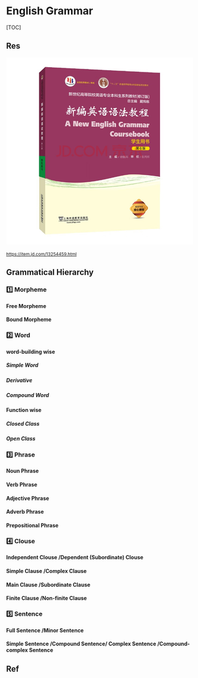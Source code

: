 # English Grammar

[TOC]



## Res

![|400](../../../../Assets/Pics/49bb5539d6b84958.jpg)

<small>https://item.jd.com/13254459.html</small>



## Grammatical Hierarchy

### 1️⃣ Morpheme
#### Free Morpheme
#### Bound Morpheme


### 2️⃣ Word
#### word-building wise
##### Simple Word
##### Derivative
##### Compound Word

#### Function wise
##### Closed Class
##### Open Class


### 3️⃣ Phrase
#### Noun Phrase
#### Verb Phrase
#### Adjective Phrase
#### Adverb Phrase
#### Prepositional Phrase


### 4️⃣ Clouse

#### Independent Clouse /Dependent (Subordinate) Clouse
#### Simple Clause /Complex Clause
#### Main Clause /Subordinate Clause
#### Finite Clause /Non-finite Clause


### 5️⃣ Sentence
#### Full Sentence /Minor Sentence
#### Simple Sentence /Compound Sentence/ Complex Sentence /Compound-complex Sentence



## Ref

